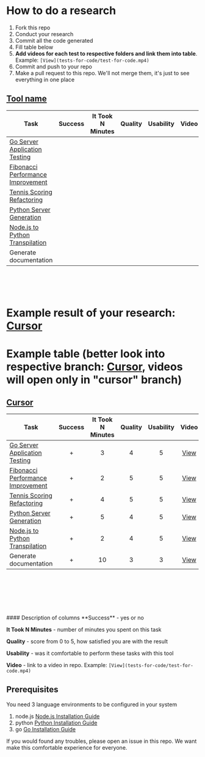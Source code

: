 # How to do a research
1. Fork this repo
2. Conduct your research
3. Commit all the code generated
4. Fill table below
5. **Add videos for each test to respective folders and link them into table**. Example: `[View](tests-for-code/test-for-code.mp4)`
5. Commit and push to your repo
6. Make a pull request to this repo. We'll not merge them, it's just to see everything in one place

## [Tool name](https://link.to.the.tool)

| Task                                                      | Success | It Took N Minutes | Quality | Usability | Video |
|-----------------------------------------------------------|:-------:|:-----------------:|:-------:|:---------:|:-----:|
| [Go Server Application Testing](tests-for-code/README.md) |         |                   |         |           |       |
| [Fibonacci Performance Improvement](improve/README.md)    |         |                   |         |           |       |
| [Tennis Scoring Refactoring](refactoring/README.md)       |         |                   |         |           |       |
| [Python Server Generation](code-for-test/README.md)       |         |                   |         |           |       |
| [Node.js to Python Transpilation](transpile/README.md)    |         |                   |         |           |       |
| Generate documentation                                    |         |                   |         |           |       |

<br>
<br>
<br>

# Example result of your research: [Cursor](https://github.com/slavaGanzin/geekle-test/tree/cursor)

# Example table (better look into respective branch: [Cursor](https://github.com/slavaGanzin/geekle-test/tree/cursor), videos will open only in "cursor" branch)
## [Cursor](https://cursor.sh)

| Task                                                      | Success | It Took N Minutes | Quality | Usability | Video                                  |
|-----------------------------------------------------------|:-------:|:-----------------:|:-------:|:---------:|:--------------------------------------:|
| [Go Server Application Testing](tests-for-code/README.md) |  +      |        3          |   4     |    5      | [View](tests-for-code/test-for-code.mp4) |
| [Fibonacci Performance Improvement](improve/README.md)    |  +      |        2          |   5     |    5      | [View](improve/improve.mp4)           |
| [Tennis Scoring Refactoring](refactoring/README.md)       |  +      |        4          |   5     |    5      | [View](refactoring/refactor.mp4)      |
| [Python Server Generation](code-for-test/README.md)       |  +      |        5          |   4     |    5      | [View](code-for-test/code-for-test.mp4) |
| [Node.js to Python Transpilation](transpile/README.md)    |  +      |        2          |   4     |    5      | [View](transpile/transpile.mp4)       |
| Generate documentation                                    |  +      |        10         |   3     |    3      | [View](generatedocs.mp4)                                      |


<br>
<br>
<br>
<br>
<br>
<br>
#### Description of columns
**Success** - yes or no

**It Took N Minutes** - number of minutes you spent on this task

**Quality** - score from 0 to 5, how satisfied you are with the result

**Usability** - was it comfortable to perform these tasks with this tool

**Video** - link to a video in repo. Example: `[View](tests-for-code/test-for-code.mp4)`


## Prerequisites

You need 3 language environments to be configured in your system
1. node.js [Node.js Installation Guide](https://nodejs.org/en/learn/getting-started/how-to-install-nodejs)
2. python [Python Installation Guide](https://www.python.org/downloads/)
3. go [Go Installation Guide](https://go.dev/doc/install)

If you would found any troubles, please open an issue in this repo. We want make this comfortable experience for everyone.